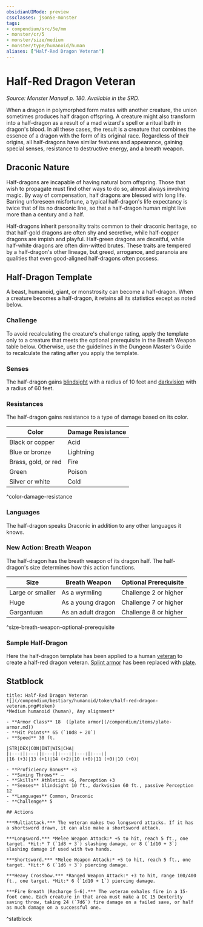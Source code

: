```yaml
---
obsidianUIMode: preview
cssclasses: json5e-monster
tags:
- compendium/src/5e/mm
- monster/cr/5
- monster/size/medium
- monster/type/humanoid/human
aliases: ["Half-Red Dragon Veteran"]
---
```

# Half-Red Dragon Veteran
*Source: Monster Manual p. 180. Available in the SRD.*  

When a dragon in polymorphed form mates with another creature, the union sometimes produces half dragon offspring. A creature might also transform into a half-dragon as a result of a mad wizard's spell or a ritual bath in dragon's blood. In all these cases, the result is a creature that combines the essence of a dragon with the form of its original race. Regardless of their origins, all half-dragons have similar features and appearance, gaining special senses, resistance to destructive energy, and a breath weapon.

## Draconic Nature

Half-dragons are incapable of having natural born offspring. Those that wish to propagate must find other ways to do so, almost always involving magic. By way of compensation, half dragons are blessed with long life. Barring unforeseen misfortune, a typical half-dragon's life expectancy is twice that of its no draconic line, so that a half-dragon human might live more than a century and a half.

Half-dragons inherit personality traits common to their draconic heritage, so that half-gold dragons are often shy and secretive, while half-copper dragons are impish and playful. Half-green dragons are deceitful, while half-white dragons are often dim-witted brutes. These traits are tempered by a half-dragon's other lineage, but greed, arrogance, and paranoia are qualities that even good-aligned half-dragons often possess.

## Half-Dragon Template

A beast, humanoid, giant, or monstrosity can become a half-dragon. When a creature becomes a half-dragon, it retains all its statistics except as noted below.

### Challenge

To avoid recalculating the creature's challenge rating, apply the template only to a creature that meets the optional prerequisite in the Breath Weapon table below. Otherwise, use the guidelines in the Dungeon Master's Guide to recalculate the rating after you apply the template.

### Senses

The half-dragon gains [blindsight](/compendium/rules/senses.md#blindsight) with a radius of 10 feet and [darkvision](/compendium/rules/senses.md#darkvision) with a radius of 60 feet.

### Resistances

The half-dragon gains resistance to a type of damage based on its color.

| Color | Damage Resistance |
|-------|-------------------|
| Black or copper | Acid |
| Blue or bronze | Lightning |
| Brass, gold, or red | Fire |
| Green | Poison |
| Silver or white | Cold |
^color-damage-resistance

### Languages

The half-dragon speaks Draconic in addition to any other languages it knows.

### New Action: Breath Weapon

The half-dragon has the breath weapon of its dragon half. The half-dragon's size determines how this action functions.

| Size | Breath Weapon | Optional Prerequisite |
|------|---------------|-----------------------|
| Large or smaller | As a wyrmling | Challenge 2 or higher |
| Huge | As a young dragon | Challenge 7 or higher |
| Gargantuan | As an adult dragon | Challenge 8 or higher |
^size-breath-weapon-optional-prerequisite

### Sample Half-Dragon

Here the half-dragon template has been applied to a human [veteran](/compendium/bestiary/humanoid/veteran.md) to create a half-red dragon veteran. [Splint armor](/compendium/items/splint-armor.md) has been replaced with [plate](/compendium/items/plate-armor.md).

## Statblock

```ad-statblock
title: Half-Red Dragon Veteran
![](/compendium/bestiary/humanoid/token/half-red-dragon-veteran.png#token)
*Medium humanoid (human), Any alignment*

- **Armor Class** 18  ([plate armor](/compendium/items/plate-armor.md))
- **Hit Points** 65 (`10d8 + 20`)
- **Speed** 30 ft.

|STR|DEX|CON|INT|WIS|CHA|
|:---:|:---:|:---:|:---:|:---:|:---:|
|16 (+3)|13 (+1)|14 (+2)|10 (+0)|11 (+0)|10 (+0)|

- **Proficiency Bonus** +3
- **Saving Throws** ⏤
- **Skills** Athletics +6, Perception +3
- **Senses** blindsight 10 ft., darkvision 60 ft., passive Perception 12
- **Languages** Common, Draconic
- **Challenge** 5

## Actions

***Multiattack.*** The veteran makes two longsword attacks. If it has a shortsword drawn, it can also make a shortsword attack.

***Longsword.*** *Melee Weapon Attack:* +5 to hit, reach 5 ft., one target. *Hit:* 7 (`1d8 + 3`) slashing damage, or 8 (`1d10 + 3`) slashing damage if used with two hands.

***Shortsword.*** *Melee Weapon Attack:* +5 to hit, reach 5 ft., one target. *Hit:* 6 (`1d6 + 3`) piercing damage.

***Heavy Crossbow.*** *Ranged Weapon Attack:* +3 to hit, range 100/400 ft., one target. *Hit:* 6 (`1d10 + 1`) piercing damage.

***Fire Breath (Recharge 5-6).*** The veteran exhales fire in a 15-foot cone. Each creature in that area must make a DC 15 Dexterity saving throw, taking 24 (`7d6`) fire damage on a failed save, or half as much damage on a successful one.
```
^statblock